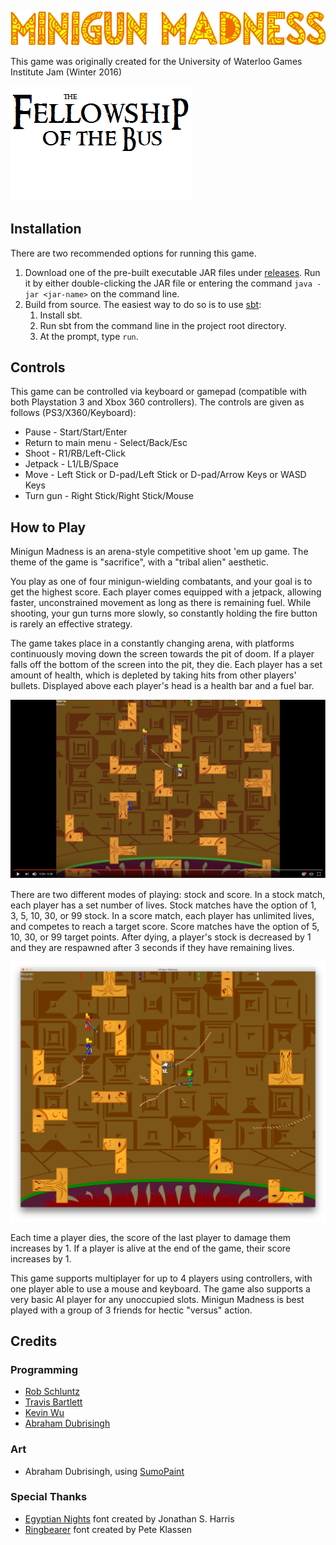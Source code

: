![Minigun Madness][game logo]

This game was originally created for the University of Waterloo Games Institute Jam (Winter 2016)

![Fellowship of the Bus][logo]

## Installation
There are two recommended options for running this game.

1. Download one of the pre-built executable JAR files under [releases]. Run it by either double-clicking the JAR file or entering the command `java -jar <jar-name>` on the command line.
2. Build from source. The easiest way to do so is to use [sbt]:
    1. Install sbt.
    2. Run sbt from the command line in the project root directory.
    3. At the prompt, type `run`.

## Controls
This game can be controlled via keyboard or gamepad (compatible with both Playstation 3 and Xbox 360 controllers). The controls are given as follows (PS3/X360/Keyboard):

* Pause - Start/Start/Enter
* Return to main menu - Select/Back/Esc
* Shoot - R1/RB/Left-Click
* Jetpack - L1/LB/Space
* Move - Left Stick or D-pad/Left Stick or D-pad/Arrow Keys or WASD Keys
* Turn gun - Right Stick/Right Stick/Mouse

## How to Play
Minigun Madness is an arena-style competitive shoot 'em up game. The theme of the game is "sacrifice", with a "tribal alien" aesthetic.

You play as one of four minigun-wielding combatants, and your goal is to get the highest score. Each player comes equipped with a jetpack, allowing faster, unconstrained movement as long as there is remaining fuel. While shooting, your gun turns more slowly, so constantly holding the fire button is rarely an effective strategy.

The game takes place in a constantly changing arena, with platforms continuously moving down the screen towards the pit of doom. If a player falls off the bottom of the screen into the pit, they die. Each player has a set amount of health, which is depleted by taking hits from other players' bullets. Displayed above each player's head is a health bar and a fuel bar.

[![video image]][video]

There are two different modes of playing: stock and score. In a stock match, each player has a set number of lives. Stock matches have the option of 1, 3, 5, 10, 30, or 99 stock. In a score match, each player has unlimited lives, and competes to reach a target score. Score matches have the option of 5, 10, 30, or 99 target points. After dying, a player's stock is decreased by 1 and they are respawned after 3 seconds if they have remaining lives.

![Intense multiplayer player action][action]

Each time a player dies, the score of the last player to damage them increases by 1. If a player is alive at the end of the game, their score increases by 1.

This game supports multiplayer for up to 4 players using controllers, with one player able to use a mouse and keyboard. The game also supports a very basic AI player for any unoccupied slots. Minigun Madness is best played with a group of 3 friends for hectic "versus" action.

## Credits

### Programming
* [Rob Schluntz]
* [Travis Bartlett]
* [Kevin Wu]
* [Abraham Dubrisingh]

### Art
* Abraham Dubrisingh, using [SumoPaint](https://www.sumopaint.com/)

### Special Thanks
* [Egyptian Nights](http://www.fontspace.com/jonathan-s-harris/egyptian-nights) font created by Jonathan S. Harris
* [Ringbearer](http://www.fontspace.com/pete-klassen/ringbearer) font created by Pete Klassen
<!-- * This game was heavily inspired by games such as  and other classic shoot 'em ups -->

[Rob Schluntz]: https://github.com/saitou1024
[Abraham Dubrisingh]: https://github.com/Greatrabe
[Kevin Wu]: https://github.com/smashkevin
[Erin Blackmere]: https://github.com/erin2kb
[Travis Bartlett]: https://github.com/kjifs

[action]: images/action.png
[video]: https://www.youtube.com/watch?v=AbDVLvt-qY8
[video image]: images/video.png

[game logo]: src/main/resources/img/GameLogo.png
[logo]: src/main/resources/img/FotB-Logo.png
[releases]: ../../releases
[sbt]: http://www.scala-sbt.org/
